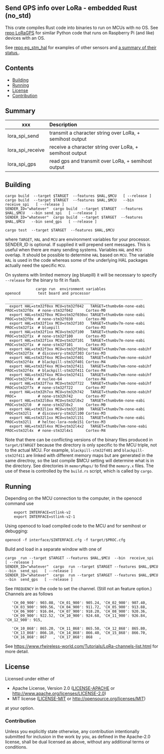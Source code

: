 ## Send GPS info over LoRa - embedded Rust (no_std)

This crate compiles Rust code into binaries to run on MCUs with no OS. 
See [repo LoRaGPS](https://github.com/pdgilbert/LoRaGPS) for similar Python code that 
runs on Raspberry Pi (and like) devices with an OS. 

See [repo eg_stm_hal](https://github.com/pdgilbert/eg_stm_hal) for examples of other sensors and
[a summary of their status.](https://pdgilbert.github.io/eg_stm_hal/).


##  Contents
- [Building](#building)
- [Running](#running)
- [License](#License)
- [Contribution](#Contribution)


## Summary

| xxx              |   Description                                              |
| ---------------- |:---------------------------------------------------------- |
| lora_spi_send    | transmit a character string over LoRa,  + semihost output  |
| lora_spi_receive | receive  a character string over LoRa,  + semihost output  |
| lora_spi_gps     | read gps and transmit over LoRa,  + semihost output        |


## Building

```
cargo build  --target $TARGET  --features $HAL,$MCU   [ --release ]
cargo build  --target $TARGET  --features $HAL,$MCU   --bin receive_spi   [ --release ]
SENDER_ID="whatever"  cargo build  --target $TARGET  --features $HAL,$MCU   --bin send_spi   [ --release ]
SENDER_ID="whatever"  cargo build  --target $TARGET  --features $HAL,$MCU   --bin send_gps   [ --release ]

cargo test  --target $TARGET  --features $HAL,$MCU

```
where  `TARGET`, `HAL`  and `MCU` are environment variables for your processor.
SENDER_ID is optional. If supplied it will prepend sent messages. 
This is useful when there are many sending systems.
Variables `HAL`  and `MCU` overlap. It should be possible to determine  `HAL`  based on `MCU`.
The variable `HAL` is used in the code whereas some of the underlying HAL packages
actually need the specific `MCU`.

On systems with limited memory (eg bluepill) it will be necessary to specify `--release` for the binary to fit in flash.

```
              cargo run  environment variables                        openocd        test board and processor
  _____________________________________________________________     _____________   ___________________________
  export HAL=stm32f0xx MCU=stm32f042   TARGET=thumbv6m-none-eabi    PROC=stm32f0x  # none-stm32f042      Cortex-M0
  export HAL=stm32f0xx MCU=stm32f030xc TARGET=thumbv6m-none-eabi    PROC=stm32f0x  # none-stm32f030      Cortex-M0
  export HAL=stm32f1xx MCU=stm32f103   TARGET=thumbv7m-none-eabi    PROC=stm32f1x  # bluepill            Cortex-M3
  export HAL=stm32f1xx MCU=stm32f100   TARGET=thumbv7m-none-eabi    PROC=stm32f1x  # none-stm32f100      Cortex-M3
  export HAL=stm32f1xx MCU=stm32f101   TARGET=thumbv7m-none-eabi    PROC=stm32f1x  # none-stm32f101      Cortex-M3
  export HAL=stm32f3xx MCU=stm32f303xc TARGET=thumbv7em-none-eabihf PROC=stm32f3x  # discovery-stm32f303 Cortex-M3
  export HAL=stm32f4xx MCU=stm32f401   TARGET=thumbv7em-none-eabihf PROC=stm32f4x  # blackpill-stm32f401 Cortex-M4
  export HAL=stm32f4xx MCU=stm32f411   TARGET=thumbv7em-none-eabihf PROC=stm32f4x  # blackpill-stm32f411 Cortex-M4
  export HAL=stm32f4xx MCU=stm32f411   TARGET=thumbv7em-none-eabihf PROC=stm32f4x  # nucleo-64           Cortex-M4
  export HAL=stm32f7xx MCU=stm32f722   TARGET=thumbv7em-none-eabihf PROC=stm32f7x  # none-stm32f722      Cortex-M7
  export HAL=stm32h7xx MCU=stm32h742   TARGET=thumbv7em-none-eabihf PROC=          # none-stm32h742      Cortex-M7
  export HAL=stm32l0xx MCU=stm32l0x2   TARGET=thumbv6m-none-eabi    PROC=stm32l0   # none-stm32l0x2      Cortex-M0
  export HAL=stm32l1xx MCU=stm32l100   TARGET=thumbv7m-none-eabi    PROC=stm32l1   # discovery-stm32l100 Cortex-M3
  export HAL=stm32l1xx MCU=stm32l151   TARGET=thumbv7m-none-eabi    PROC=stm32l1   # heltec-lora-node151 Cortex-M3
  export HAL=stm32l4xx MCU=stm32l4x2   TARGET=thumbv7em-none-eabi   PROC=stm32l4x  # none-stm32l4x1      Cortex-M4
```

Note that there can be conflicting versions of the binary files produced in `target/$TARGET` because 
the directory is only specific to the MCU triple, not to the actual MCU. 
For example, `blackpill-stm32f401` and `blackpill-stm32f411` are linked with different memory maps but are 
generated in the same directroy, so the last compile $MCU setting will determine what is in the directory.
See directories in `memoryMaps/`  to find the `memory.x` files. 
The use of these is controlled by the `build.rs` script, which is called by `cargo`.

## Running 
 
  Depending on the MCU connection to the computer, in the  openocd command use
```
    export INTERFACE=stlink-v2  
    export INTERFACE=stlink-v2-1  
```

Using openocd  to load compiled code to the MCU and for semihost or debugging:

```
openocd -f interface/$INTERFACE.cfg -f target/$PROC.cfg 
```

Build and load in a separate window with one of

```
cargo  run --target $TARGET --features $HAL,$MCU  --bin  receive_spi   [ --release ]
SENDER_ID="whatever"  cargo  run --target $TARGET --features $HAL,$MCU  --bin  send_spi   [ --release ]
SENDER_ID="whatever"  cargo  run --target $TARGET --features $HAL,$MCU  --bin  send_gps   [ --release ]

```

See `FREQUENCY` in the code to set the channel. (Still not an feature option.)
Channels are as follows

```
   'CH_00_900': 903.08, 'CH_01_900': 905.24, 'CH_02_900': 907.40,
   'CH_03_900': 909.56, 'CH_04_900': 911.72, 'CH_05_900': 913.88,
   'CH_06_900': 916.04, 'CH_07_900': 918.20, 'CH_08_900': 920.36,
   'CH_09_900': 922.52, 'CH_10_900': 924.68, 'CH_11_900': 926.84, 'CH_12_900': 915,

   'CH_10_868': 865.20, 'CH_11_868': 865.50, 'CH_12_868': 865.80,
   'CH_13_868': 866.10, 'CH_14_868': 866.40, 'CH_15_868': 866.70,
   'CH_16_868': 867   , 'CH_17_868': 868   ,
```
See https://www.rfwireless-world.com/Tutorials/LoRa-channels-list.html for more detail.


## License

Licensed under either of

- Apache License, Version 2.0 ([LICENSE-APACHE](LICENSE-APACHE) or
  http://www.apache.org/licenses/LICENSE-2.0)
- MIT license ([LICENSE-MIT](LICENSE-MIT) or http://opensource.org/licenses/MIT)

at your option.

### Contribution

Unless you explicitly state otherwise, any contribution intentionally submitted
for inclusion in the work by you, as defined in the Apache-2.0 license, shall be
dual licensed as above, without any additional terms or conditions.
